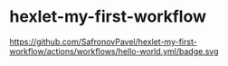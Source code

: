 # hexlet-my-first-workflow
https://github.com/SafronovPavel/hexlet-my-first-workflow/actions/workflows/hello-world.yml/badge.svg
